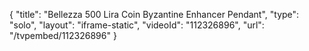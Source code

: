 {
    "title": "Bellezza 500 Lira Coin Byzantine Enhancer Pendant",
    "type": "solo",
    "layout": "iframe-static",
    "videoId": "112326896",
    "url": "\/tvpembed\/112326896"
}